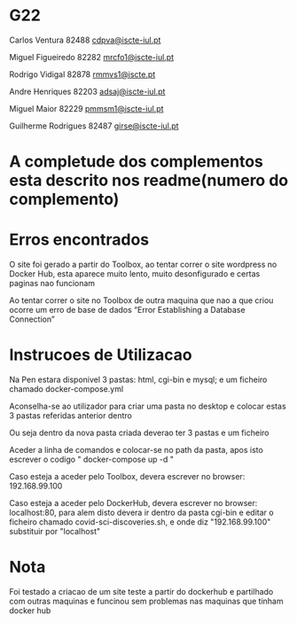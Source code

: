 # G22

Carlos Ventura 82488 cdpva@iscte-iul.pt

Miguel Figueiredo 82282 mrcfo1@iscte-iul.pt

Rodrigo Vidigal 82878 rmmvs1@iscte.pt

Andre Henriques 82203 adsaj@iscte-iul.pt

Miguel Maior 82229 pmmsm1@iscte-iul.pt

Guilherme Rodrigues 82487 girse@iscte-iul.pt


# A completude dos complementos esta descrito nos readme(numero do complemento)

# Erros encontrados
O site foi gerado a partir do Toolbox, ao tentar correr o site wordpress no Docker Hub, esta aparece muito lento, muito desonfigurado e certas paginas nao funcionam

Ao tentar correr o site no Toolbox de outra maquina que nao a que criou ocorre um erro de base de dados “Error Establishing a Database Connection”

# Instrucoes de Utilizacao

Na Pen estara disponivel 3 pastas: html, cgi-bin e mysql; e um ficheiro chamado docker-compose.yml

Aconselha-se ao utilizador para criar uma pasta no desktop e colocar estas 3 pastas referidas anterior dentro

Ou seja dentro da nova pasta criada deverao ter 3 pastas e um ficheiro

Aceder a linha de comandos e colocar-se no path da pasta, apos isto escrever o codigo " docker-compose up -d "

Caso esteja a aceder pelo Toolbox, devera escrever no browser: 192.168.99.100

Caso esteja a aceder pelo DockerHub, devera escrever no browser: localhost:80, para alem disto devera ir dentro da pasta cgi-bin
e editar o ficheiro chamado covid-sci-discoveries.sh, e onde diz "192.168.99.100" substituir por "localhost"



# Nota

Foi testado a criacao de um site teste a partir do dockerhub e partilhado com outras maquinas e funcinou sem problemas nas maquinas que tinham docker hub

